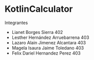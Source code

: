 # KotlinCalculator

Integrantes
- Lianet Borges Sierra 402
- Lesther Hernández Arruebarrena 403
- Lazaro Alain Jimenez Alcantara 403
- Magela Isaura Jaime Toledano 403
- Felix Dariel Hernandez Perez 403

